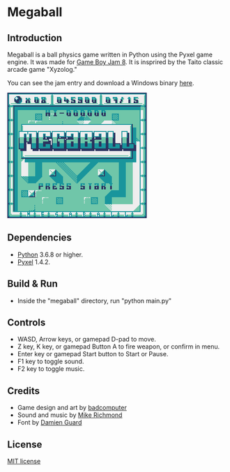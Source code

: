 # Megaball

## Introduction
Megaball is a ball physics game written in Python using the Pyxel game engine. It was made for [Game Boy Jam 8](https://itch.io/jam/gbjam-8). It is insprired by the Taito classic arcade game "Xyzolog."

You can see the jam entry and download a Windows binary [here](https://badcomputer0.itch.io/megaball).

![](/images/megaball-prev00.gif?raw=true "")

## Dependencies
- [Python](https://www.python.org/) 3.6.8 or higher.
- [Pyxel](https://github.com/kitao/pyxel) 1.4.2.

## Build & Run
- Inside the "megaball" directory, run "python main.py"

## Controls
- WASD, Arrow keys, or gamepad D-pad to move.
- Z key, K key, or gamepad Button A to fire weapon, or confirm in menu.
- Enter key or gamepad Start button to Start or Pause.
- F1 key to toggle sound.
- F2 key to toggle music.

## Credits
- Game design and art by [badcomputer](https://twitter.com/badcomputer0)
- Sound and music by [Mike Richmond](https://twitter.com/richmondmike)
- Font by [Damien Guard](https://twitter.com/damienguard)

## License
[MIT license](http://en.wikipedia.org/wiki/MIT_License)
